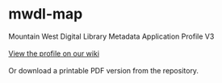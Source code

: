 # mwdl-map
Mountain West Digital Library Metadata Application Profile V3</br></br>
[View the profile on our wiki](https://github.com/mountainwestdl/mwdl-map/wiki/MWDL-Metadata-Application-Profile)</br></br>
Or download a printable PDF version from the repository.
